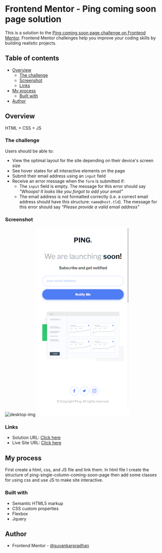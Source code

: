 # Frontend Mentor - Ping coming soon page solution

This is a solution to the [Ping coming soon page challenge on Frontend Mentor](https://www.frontendmentor.io/challenges/ping-single-column-coming-soon-page-5cadd051fec04111f7b848da). Frontend Mentor challenges help you improve your coding skills by building realistic projects.

## Table of contents

- [Overview](#overview)
  - [The challenge](#the-challenge)
  - [Screenshot](#screenshot)
  - [Links](#links)
- [My process](#my-process)
  - [Built with](#built-with)
- [Author](#author)

## Overview

HTML + CSS + JS

### The challenge

Users should be able to:

- View the optimal layout for the site depending on their device's screen size
- See hover states for all interactive elements on the page
- Submit their email address using an `input` field
- Receive an error message when the `form` is submitted if:
  - The `input` field is empty. The message for this error should say _"Whoops! It looks like you forgot to add your email"_
  - The email address is not formatted correctly (i.e. a correct email address should have this structure: `name@host.tld`). The message for this error should say _"Please provide a valid email address"_

### Screenshot

![desktop-img](./screenshot/desktop.jpng)
![mobile-img](./screenshot/mobile.png)

### Links

- Solution URL: [Click here](https://github.com/suvankarpradhan/ping-coming-soon-page-master)
- Live Site URL: [Click here](https://suvankarpradhan.github.io/ping-coming-soon-page-master/)

## My process

First create a html, css, and JS file and link them. In html file I create the structure of ping-single-column-coming-soon-page then add some classes for using css and use JS to make site interactive.

### Built with

- Semantic HTML5 markup
- CSS custom properties
- Flexbox
- Jquery

## Author

- Frontend Mentor - [@suvankarpradhan](https://www.frontendmentor.io/profile/suvankarpradhan)
